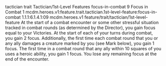 <ability>
  <metadata>
    <class>tactician</class>
    <feature_type>trait</feature_type>
    <file_dpath>Tactician/1st-Level Features</file_dpath>
    <item_id>focus-in-combat</item_id>
    <item_index>9</item_index>
    <item_name>Focus in Combat</item_name>
    <level>1</level>
    <scc>mcdm.heroes.v1:feature.trait.tactician.1st-level-feature:focus-in-combat</scc>
    <scdc>1.1.1:6.1.4.1:09</scdc>
    <source>mcdm.heroes.v1</source>
    <type>feature/trait/tactician/1st-level-feature</type>
  </metadata>
  <effects>
    <effect type="mundane">At the start of a combat encounter or some other stressful situation tracked in combat rounds (as determined by the Director), you gain focus equal to your Victories. At the start of each of your turns during combat, you gain 2 focus.
Additionally, the first time each combat round that you or any ally damages a creature marked by you (see Mark below), you gain 1 focus. The first time in a combat round that any ally within 10 squares of you uses a heroic ability, you gain 1 focus.
You lose any remaining focus at the end of the encounter.</effect>
  </effects>
</ability>
